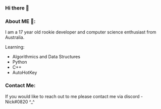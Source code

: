 ### Hi there 👋

### About ME 💬:
I am a 17 year old rookie developer and computer science enthusiast from Australia.

Learning:

- Algorithmics and Data Structures
- Python
- C++
- AutoHotKey


### Contact Me:
If you would like to reach out to me please contact me via discord - Nick#0820 ^_^
